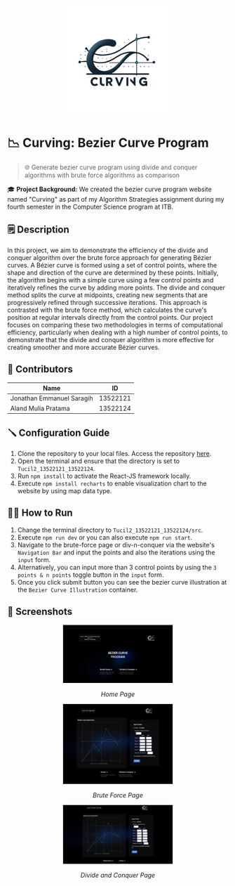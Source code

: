 <div align="center">
  <img src="src/public/curving.png" alt="Curving" width="250"/>
</div>

# 📉 Curving: Bezier Curve Program

> 🌐 Generate bezier curve program using divide and conquer algorithms with brute force algorithms as comparison

🎓 **Project Background:**
We created the bezier curve program website named "Curving" as part of my Algorithm Strategies assignment during my fourth semester in the Computer Science program at ITB.

## 🗒️ Description
In this project, we aim to demonstrate the efficiency of the divide and conquer algorithm over the brute force approach for generating Bézier curves. A Bézier curve is formed using a set of control points, where the shape and direction of the curve are determined by these points. Initially, the algorithm begins with a simple curve using a few control points and iteratively refines the curve by adding more points. The divide and conquer method splits the curve at midpoints, creating new segments that are progressively refined through successive iterations. This approach is contrasted with the brute force method, which calculates the curve's position at regular intervals directly from the control points. Our project focuses on comparing these two methodologies in terms of computational efficiency, particularly when dealing with a high number of control points, to demonstrate that the divide and conquer algorithm is more effective for creating smoother and more accurate Bézier curves.

## 🪪 Contributors
| Name | ID |
|---|---|
| Jonathan Emmanuel Saragih | 13522121 |
| Aland Mulia Pratama | 13522124 |

## 🪛 Configuration Guide
1. Clone the repository to your local files. Access the repository [here](repository-link).
2. Open the terminal and ensure that the directory is set to `Tucil2_13522121_13522124`.
3. Run `npm install` to activate the React-JS framework locally.
4. Execute `npm install recharts` to enable visualization chart to the website by using map data type.

## 🏃‍♂️ How to Run
1. Change the terminal directory to `Tucil2_13522121_13522124/src`.
2. Execute `npm run dev` or you can also execute `npm run start`.
3. Navigate to the brute-force page or div-n-conquer via the website's `Navigation Bar` and input the points and also the iterations using the `input` form.
4. Alternatively, you can input more than 3 control points by using the `3 points & n points` toggle button in the `input` form.
5. Once you click submit button you can see the bezier curve illustration at the `Bezier Curve Illustration` container.

## 📸 Screenshots

<div align="center">
  <img src="img/home.png" alt="Home Page" width="250"/>
  <p><i>Home Page</i></p>
</div>

<div align="center">
  <img src="img/brute-force.png" alt="brute force" width="250"/>
  <p><i>Brute Force Page</i></p>
</div>

<div align="center">
  <img src="img/div-n-conquer.png" alt="divide and conquer" width="250"/>
  <p><i>Divide and Conquer Page</i></p>
</div>